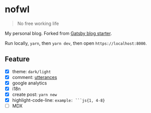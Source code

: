 # nofwl

> No free working life

My personal blog. Forked from [Gatsby blog starter](https://github.com/gatsbyjs/gatsby-starter-blog).

Run locally, `yarn`, then `yarn dev`, then open `https://localhost:8000`.

## Feature

- [x] theme: `dark/light`
- [x] comment: [utterances](https://github.com/utterance/utterances)
- [x] google analytics
- [x] i18n
- [x] create post: `yarn new`
- [x] highlight-code-line: `example: ```js{1, 4-8}`
- [ ] MDX